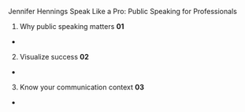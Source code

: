 Jennifer Hennings
Speak Like a Pro: Public Speaking for Professionals


1. Why public speaking matters **01**
  - 

2. Visualize success **02**
  -

3. Know your communication context **03**
  -